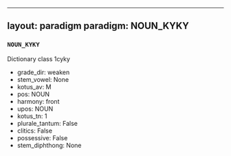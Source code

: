 
---
layout: paradigm
paradigm: NOUN_KYKY
---
### ` NOUN_KYKY `

Dictionary class 1cyky
* grade_dir: weaken
* stem_vowel: None
* kotus_av: M
* pos: NOUN
* harmony: front
* upos: NOUN
* kotus_tn: 1
* plurale_tantum: False
* clitics: False
* possessive: False
* stem_diphthong: None
